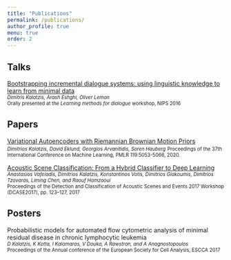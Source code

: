 ```yaml
---
title: "Publications"
permalink: /publications/
author_profile: true
menu: true
order: 2
---
```

<!-- ---
layout: page
title: "Publications"
permalink: /publications/
slug: publication
menu: true
order: 2
description:
accent_color: rgb(38,139,210)
accent_image:
  background: rgb(32,32,32)
  overlay:    false
--- -->

## Talks
[Bootstrapping incremental dialogue systems: using linguistic knowledge to learn from minimal data](https://arxiv.org/abs/1612.00347)  
<span style="font-size:0.8em">*Dimitris Kalatzis, Arash Eshghi, Oliver Lemon*</span>  
<span style="font-size:0.8em">Orally presented at the *Learning methods for dialogue* workshop, NIPS 2016</span>

## Papers
[Variational Autoencoders with Riemannian Brownian Motion Priors](http://proceedings.mlr.press/v119/kalatzis20a.html)  
<span style="font-size:0.8em">*Dimitrios Kalatzis, David Eklund, Georgios Arvanitidis, Soren Hauberg*</span>
<span style="font-size:0.8em">Proceedings of the 37th International Conference on Machine Learning, PMLR 119:5053-5066, 2020.</span>

[Acoustic Scene Classification: From a Hybrid Classifier to Deep Learning](https://www.dora.dmu.ac.uk/xmlui/handle/2086/15000)  
<span style="font-size:0.8em">*Anastasios Vafeiadis, Dimitrios Kalatzis, Konstantinos Votis, Dimitrios Giakoumis, Dimitrios Tzovaras, Liming Chen, and Raouf Hamzaoui*</span>  
<span style="font-size:0.8em">Proceedings of the Detection and Classification of Acoustic Scenes and Events 2017 Workshop (DCASE2017), pp. 123–127, 2017</span>

## Posters
Probabilistic models for automated flow cytometric analysis of minimal residual disease in chronic lymphocytic leukemia  
<span style="font-size:0.8em">*D Kalatzis, K Kotta, I Kalamaras, V Douka, A Rawstron, and A Anagnostopoulos*</span>  
<span style="font-size:0.8em">Proceedings of the Annual conference of the European Society for Cell Analysis, ESCCA 2017</span>